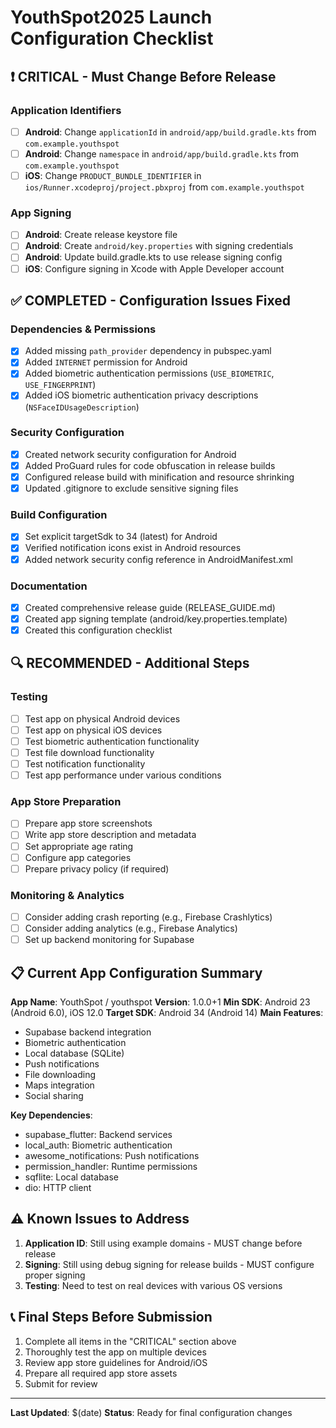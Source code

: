 # YouthSpot2025 Launch Configuration Checklist

## ❗ CRITICAL - Must Change Before Release

### Application Identifiers
- [ ] **Android**: Change `applicationId` in `android/app/build.gradle.kts` from `com.example.youthspot`
- [ ] **Android**: Change `namespace` in `android/app/build.gradle.kts` from `com.example.youthspot`  
- [ ] **iOS**: Change `PRODUCT_BUNDLE_IDENTIFIER` in `ios/Runner.xcodeproj/project.pbxproj` from `com.example.youthspot`

### App Signing
- [ ] **Android**: Create release keystore file
- [ ] **Android**: Create `android/key.properties` with signing credentials
- [ ] **Android**: Update build.gradle.kts to use release signing config
- [ ] **iOS**: Configure signing in Xcode with Apple Developer account

## ✅ COMPLETED - Configuration Issues Fixed

### Dependencies & Permissions
- [x] Added missing `path_provider` dependency in pubspec.yaml
- [x] Added `INTERNET` permission for Android
- [x] Added biometric authentication permissions (`USE_BIOMETRIC`, `USE_FINGERPRINT`)
- [x] Added iOS biometric authentication privacy descriptions (`NSFaceIDUsageDescription`)

### Security Configuration  
- [x] Created network security configuration for Android
- [x] Added ProGuard rules for code obfuscation in release builds
- [x] Configured release build with minification and resource shrinking
- [x] Updated .gitignore to exclude sensitive signing files

### Build Configuration
- [x] Set explicit targetSdk to 34 (latest) for Android
- [x] Verified notification icons exist in Android resources
- [x] Added network security config reference in AndroidManifest.xml

### Documentation
- [x] Created comprehensive release guide (RELEASE_GUIDE.md)
- [x] Created app signing template (android/key.properties.template)
- [x] Created this configuration checklist

## 🔍 RECOMMENDED - Additional Steps

### Testing
- [ ] Test app on physical Android devices
- [ ] Test app on physical iOS devices  
- [ ] Test biometric authentication functionality
- [ ] Test file download functionality
- [ ] Test notification functionality
- [ ] Test app performance under various conditions

### App Store Preparation
- [ ] Prepare app store screenshots
- [ ] Write app store description and metadata
- [ ] Set appropriate age rating
- [ ] Configure app categories
- [ ] Prepare privacy policy (if required)

### Monitoring & Analytics
- [ ] Consider adding crash reporting (e.g., Firebase Crashlytics)
- [ ] Consider adding analytics (e.g., Firebase Analytics)
- [ ] Set up backend monitoring for Supabase

## 📋 Current App Configuration Summary

**App Name**: YouthSpot / youthspot
**Version**: 1.0.0+1
**Min SDK**: Android 23 (Android 6.0), iOS 12.0
**Target SDK**: Android 34 (Android 14)
**Main Features**: 
- Supabase backend integration
- Biometric authentication  
- Local database (SQLite)
- Push notifications
- File downloading
- Maps integration
- Social sharing

**Key Dependencies**:
- supabase_flutter: Backend services
- local_auth: Biometric authentication
- awesome_notifications: Push notifications
- permission_handler: Runtime permissions
- sqflite: Local database
- dio: HTTP client

## ⚠️ Known Issues to Address

1. **Application ID**: Still using example domains - MUST change before release
2. **Signing**: Still using debug signing for release builds - MUST configure proper signing
3. **Testing**: Need to test on real devices with various OS versions

## 📞 Final Steps Before Submission

1. Complete all items in the "CRITICAL" section above
2. Thoroughly test the app on multiple devices
3. Review app store guidelines for Android/iOS
4. Prepare all required app store assets
5. Submit for review

---
**Last Updated**: $(date)
**Status**: Ready for final configuration changes